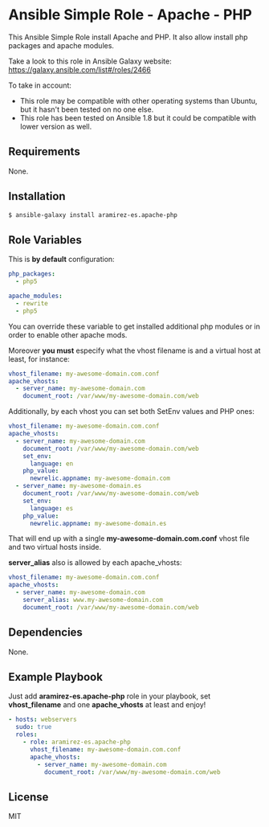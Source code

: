 Ansible Simple Role - Apache - PHP
=========

This Ansible Simple Role install Apache and PHP. It also allow install php packages and apache modules.

Take a look to this role in Ansible Galaxy website: https://galaxy.ansible.com/list#/roles/2466

To take in account:
* This role may be compatible with other operating systems than Ubuntu, but it hasn't been tested on no one else.
* This role has been tested on Ansible 1.8 but it could be compatible with lower version as well.

Requirements
------------

None.

Installation
------------

```bash
$ ansible-galaxy install aramirez-es.apache-php
```

Role Variables
--------------

This is **by default** configuration:

```yml
php_packages:
  - php5

apache_modules:
  - rewrite
  - php5
```

You can override these variable to get installed additional php modules or in order to enable other apache mods.

Moreover **you must** especify what the vhost filename is and a virtual host at least, for instance:

```yml
vhost_filename: my-awesome-domain.com.conf
apache_vhosts:
  - server_name: my-awesome-domain.com
    document_root: /var/www/my-awesome-domain.com/web
```

Additionally, by each vhost you can set both SetEnv values and PHP ones:

```yml
vhost_filename: my-awesome-domain.com.conf
apache_vhosts:
  - server_name: my-awesome-domain.com
    document_root: /var/www/my-awesome-domain.com/web
    set_env:
      language: en
    php_value:
      newrelic.appname: my-awesome-domain.com
  - server_name: my-awesome-domain.es
    document_root: /var/www/my-awesome-domain.com/web
    set_env:
      language: es
    php_value:
      newrelic.appname: my-awesome-domain.es
```

That will end up with a single **my-awesome-domain.com.conf** vhost file and two virtual hosts inside.

**server_alias** also is allowed by each apache_vhosts:

```yml
vhost_filename: my-awesome-domain.com.conf
apache_vhosts:
  - server_name: my-awesome-domain.com
    server_alias: www.my-awesome-domain.com
    document_root: /var/www/my-awesome-domain.com/web
```

Dependencies
------------

None.

Example Playbook
----------------

Just add **aramirez-es.apache-php** role in your playbook, set **vhost_filename** and one **apache_vhosts** at least and enjoy!

```yml
- hosts: webservers
  sudo: true
  roles:
    - role: aramirez-es.apache-php
      vhost_filename: my-awesome-domain.com.conf
      apache_vhosts:
        - server_name: my-awesome-domain.com
          document_root: /var/www/my-awesome-domain.com/web
```

License
-------

MIT
